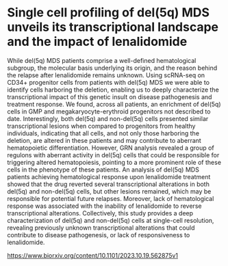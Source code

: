 # Single cell profiling of del(5q) MDS unveils its transcriptional landscape and the impact of lenalidomide

While del(5q) MDS patients comprise a well-defined hematological subgroup, the molecular basis underlying its origin, and the reason behind the relapse after lenalidomide remains unknown. Using scRNA-seq on CD34+ progenitor cells from patients with del(5q) MDS we were able to identify cells harboring the deletion, enabling us to deeply characterize the transcriptional impact of this genetic insult on disease pathogenesis and treatment response. We found, across all patients, an enrichment of del(5q) cells in GMP and megakaryocyte-erythroid progenitors not described to date. Interestingly, both del(5q) and non-del(5q) cells presented similar transcriptional lesions when compared to progenitors from healthy individuals, indicating that all cells, and not only those harboring the deletion, are altered in these patients and may contribute to aberrant hematopoietic differentiation. However, GRN analysis revealed a group of regulons with aberrant activity in del(5q) cells that could be responsible for triggering altered hematopoiesis, pointing to a more prominent role of these cells in the phenotype of these patients. An analysis of del(5q) MDS patients achieving hematological response upon lenalidomide treatment showed that the drug reverted several transcriptional alterations in both del(5q) and non-del(5q) cells, but other lesions remained, which may be responsible for potential future relapses. Moreover, lack of hematological response was associated with the inability of lenalidomide to reverse transcriptional alterations. Collectively, this study provides a deep characterization of del(5q) and non-del(5q) cells at single-cell resolution, revealing previously unknown transcriptional alterations that could contribute to disease pathogenesis, or lack of responsiveness to lenalidomide.


https://www.biorxiv.org/content/10.1101/2023.10.19.562875v1
